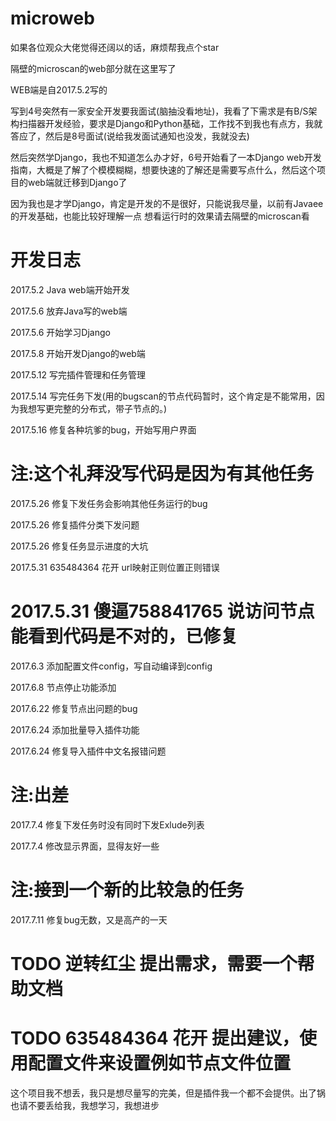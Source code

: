 # microweb


如果各位观众大佬觉得还阔以的话，麻烦帮我点个star



隔壁的microscan的web部分就在这里写了

WEB端是自2017.5.2写的

写到4号突然有一家安全开发要我面试(脑抽没看地址)，我看了下需求是有B/S架构扫描器开发经验，要求是Django和Python基础，工作找不到我也有点方，我就答应了，然后是8号面试(说给我发面试通知也没发，我就没去)

然后突然学Django，我也不知道怎么办才好，6号开始看了一本Django web开发指南，大概是了解了个模模糊糊，想要快速的了解还是需要写点什么，然后这个项目的web端就迁移到Django了


因为我也是才学Django，肯定是开发的不是很好，只能说我尽量，以前有Javaee的开发基础，也能比较好理解一点
想看运行时的效果请去隔壁的microscan看


开发日志
=================
2017.5.2 Java web端开始开发

2017.5.6 放弃Java写的web端

2017.5.6 开始学习Django

2017.5.8 开始开发Django的web端

2017.5.12 写完插件管理和任务管理

2017.5.14 写完任务下发(用的bugscan的节点代码暂时，这个肯定是不能常用，因为我想写更完整的分布式，带子节点的。)

2017.5.16 修复各种坑爹的bug，开始写用户界面

# 注:这个礼拜没写代码是因为有其他任务

2017.5.26  修复下发任务会影响其他任务运行的bug

2017.5.26  修复插件分类下发问题

2017.5.26  修复任务显示进度的大坑

2017.5.31  635484364 花开 url映射正则位置正则错误

# 2017.5.31  傻逼758841765 说访问节点能看到代码是不对的，已修复

2017.6.3  添加配置文件config，写自动编译到config

2017.6.8  节点停止功能添加

2017.6.22 修复节点出问题的bug

2017.6.24 添加批量导入插件功能

2017.6.24 修复导入插件中文名报错问题

# 注:出差

2017.7.4  修复下发任务时没有同时下发Exlude列表

2017.7.4  修改显示界面，显得友好一些

# 注:接到一个新的比较急的任务

2017.7.11 修复bug无数，又是高产的一天


# TODO 逆转红尘 提出需求，需要一个帮助文档

# TODO 635484364 花开 提出建议，使用配置文件来设置例如节点文件位置

这个项目我不想丢，我只是想尽量写的完美，但是插件我一个都不会提供。出了锅也请不要丢给我，我想学习，我想进步

